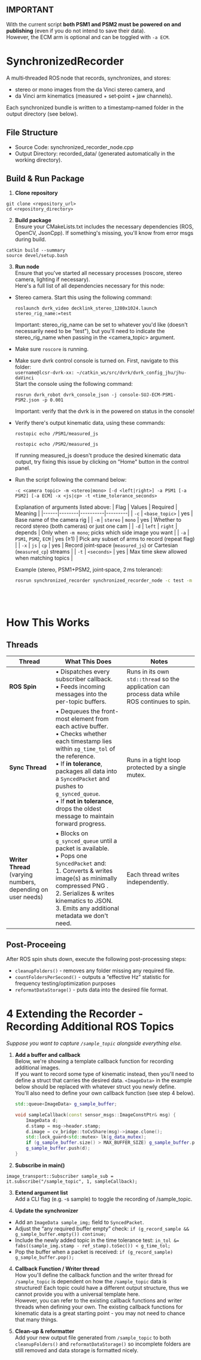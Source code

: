 ## IMPORTANT
With the current script **both PSM1 and PSM2 must be powered on and publishing** (even if you do not intend to save their data).  
However, the ECM arm is optional and can be toggled with `-a ECM`.

# SynchronizedRecorder
A multi‑threaded ROS node that records, synchronizes, and stores:

* stereo or mono images from the da Vinci stereo camera, and
* da Vinci arm kinematics (measured + set‑point + jaw channels).

Each synchronized bundle is written to a timestamp‑named folder in the output directory (see below).

## File Structure
- Source Code: synchronized_recorder_node.cpp
- Output Directory: recorded_data/ (generated automatically in the working directory).


## Build & Run Package
1. **Clone repository**
```
git clone <repository_url>
cd <repository_directory>
```
2. **Build package**<br>
Ensure your CMakeLists.txt includes the necessary dependencies (ROS, OpenCV, JsonCpp). If something's missing, you'll know from error msgs during build.
```
catkin build --summary
source devel/setup.bash
```

3. **Run node**<br>
Ensure that you've started all necessary processes (roscore, stereo camera, lighting if necessary).<br>
Here's a full list of all dependencies necessary for this node:
  - Stereo camera. Start this using the following command:
    ```
    roslaunch dvrk_video decklink_stereo_1280x1024.launch stereo_rig_name:=test
    ```
    Important: stereo_rig_name can be set to whatever you'd like (doesn't necessarily need to be "test"), but you'll need to indicate the stereo_rig_name when passing in the <camera_topic> argument.
    
  - Make sure ```roscore``` is running.

  - Make sure dvrk control console is turned on.
    First, navigate to this folder:<br>
    `username@lcsr-dvrk-xx: ~/catkin_ws/src/dvrk/dvrk_config_jhu/jhu-daVinci`<br>
    Start the console using the following command:
    ```
    rosrun dvrk_robot dvrk_console_json -j console-SUJ-ECM-PSM1-PSM2.json -p 0.001
    ```
    Important: verify that the dvrk is in the powered on status in the console!
    
  - Verify there's output kinematic data, using these commands:
    ```
    rostopic echo /PSM1/measured_js

    rostopic echo /PSM2/measured_js
    ```
    If running measured_js doesn't produce the desired kinematic data output, try fixing this issue by clicking on "Home" button in the control panel.
  - Run the script following the command below:
    ```
    -c <camera topic> -m <stereo|mono> [-d <left|right>] -a PSM1 [-a PSM2] [-a ECM] -x <js|cp> -t <time_tolerance_seconds>
    ```
    Explanation of arguments listed above:
    | Flag | Values | Required | Meaning |
    |------|--------|----------|---------|
    | `-c` | `<base_topic>` | yes | Base name of the camera rig |
    | `-m` | `stereo` \| `mono` | yes | Whether to record stereo (both cameras) or just one cam |
    | `-d` | `left` \| `right` | depends | Only when `-m mono`; picks which side image you want |
    | `-a` | `PSM1`, `PSM2`, `ECM` | yes (≥1) | Pick any subset of arms to record (repeat flag) |
    | `-x` | `js` \| `cp` | yes | Record joint‑space (`measured_js`) or Cartesian (`measured_cp`) streams |
    | `-t` | `<seconds>` | yes | Max time skew allowed when matching topics |
    
    Example (stereo, PSM1+PSM2, joint‑space, 2 ms tolerance):
    
    ```bash
    rosrun synchronized_recorder synchronized_recorder_node -c test -m stereo -a PSM1 -a PSM2 -x js -t 0.002
    

<br>

<br>


# How This Works
## Threads

| Thread               | What This Does                                                                                                                                                                   | Notes                                                                                                                   |
|----------------------|------------------------------------------------------------------------------------------------------------------------------------------------------------------------------------|-------------------------------------------------------------------------------------------------------------------------|
| **ROS Spin**         | • Dispatches every subscriber callback.<br>• Feeds incoming messages into the per-topic buffers.                                                                                   | Runs in its own `std::thread` so the application can process data while ROS continues to spin.                          |
| **Sync Thread**      | • Dequeues the front-most element from each active buffer.<br>• Checks whether each timestamp lies within `±g_time_tol` of the reference.<br>• If **in tolerance**, packages all data into a `SyncedPacket` and pushes to `g_synced_queue`.<br>• If **not in tolerance**, drops the oldest message to maintain forward progress. | Runs in a tight loop protected by a single mutex.       |
| **Writer Thread** <br>(varying numbers, depending on user needs)| • Blocks on `g_synced_queue` until a packet is available.<br>• Pops one `SyncedPacket` and: <br>  1. Converts & writes image(s) as minimally compressed PNG .<br>  2. Serializes & writes kinematics to JSON.<br>  3. Emits any additional metadata we don't need. | Each thread writes independently. |


## Post-Proceeing
After ROS spin shuts down, execute the following post-processing steps:
* `cleanupFolders()` - removes any folder missing any required file.
* `countFoldersPerSecond()` - outputs a “effective Hz” statistic for frequency testing/optimization purposes
* `reformatDataStorage()` - puts data into the desired file format.



# 4  Extending the Recorder - Recording Additional ROS Topics

*Suppose you want to capture `/sample_topic` alongside everything else.*

1. **Add a buffer and callback** <br>
   Below, we're showing a template callback function for recording additional images.<br>
   If you want to record some type of kinematic instead, then you'll need to
   define a struct that carries the desired data. `<ImageData>` in the example below should be replaced with whatever struct you newly define.<br>
   You'll also need to define your own callback function (see step 4 below). 
   ```cpp
   std::queue<ImageData> g_sample_buffer;

   void sampleCallback(const sensor_msgs::ImageConstPtr& msg) {
       ImageData d;
       d.stamp = msg->header.stamp;
       d.image = cv_bridge::toCvShare(msg)->image.clone();
       std::lock_guard<std::mutex> lk(g_data_mutex);
       if (g_sample_buffer.size() > MAX_BUFFER_SIZE) g_sample_buffer.pop();
       g_sample_buffer.push(d);
   }

  3. **Subscribe in main()**
  ```
  image_transport::Subscriber sample_sub =
  it.subscribe("/sample_topic", 1, sampleCallback);
  ```

  3. **Extend argument list**<br>
  Add a CLI flag (e.g. -s sample) to toggle the recording of /sample_topic.

  4. **Update the synchronizer**
  * Add an `ImageData sample_img;` field to `SyncedPacket`.
  * Adjust the “any required buffer empty” check:
  ```if (g_record_sample && g_sample_buffer.empty()) continue;```
  * Include the newly added topic in the time tolerance test:
  ```in_tol &= fabs((sample_img.stamp - ref_stamp).toSec()) < g_time_tol;```
  * Pop the buffer when a packet is received:
  ```if (g_record_sample) g_sample_buffer.pop();```

  4. **Callback Function / Writer thread**<br>
  How you'll define the callback function and the writer thread for `/sample_topic` is dependent on how the `/sample_topic` data is structured!
  Each topic could have a different output structure, thus we cannot provide you with a universal template here.<br>
  However, you can refer to the existing callback functions and writer threads when defining your own. The existing callback functions for kinematic data is a great starting point - you may not need to chance that many things.

  5. **Clean-up & reformatter**<br>
  Add your new output file generated from `/sample_topic` to both `cleanupFolders()` and `reformatDataStorage()` so incomplete folders are still removed and data storage is formatted nicely.




